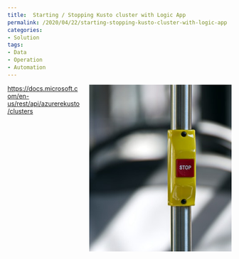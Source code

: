 ```yaml
---
title:  Starting / Stopping Kusto cluster with Logic App
permalink: /2020/04/22/starting-stopping-kusto-cluster-with-logic-app
categories:
- Solution
tags:
- Data
- Operation
- Automation
---
```

<img style="float:right;padding-left:20px;" title="From pixabay.com" src="/assets/posts/2020/2/starting-stopping-kusto-cluster-with-logic-app/yellow-and-red-stop-button.jpg" />

https://docs.microsoft.com/en-us/rest/api/azurerekusto/clusters